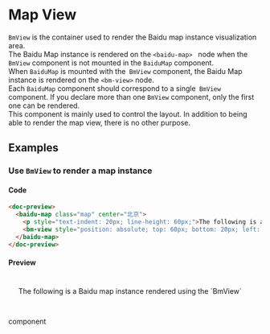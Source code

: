 # Map View

`BmView` is the container used to render the Baidu map instance visualization area.\
The Baidu Map instance is rendered on the `<baidu-map> ` node when the `BmView` component is not mounted in the `BaiduMap` component. \
When `BaiduMap` is mounted with the` BmView` component, the Baidu Map instance is rendered on the `<bm-view>` node. \
Each `BaiduMap` component should correspond to a single` BmView` component. If you declare more than one `BmView` component, only the first one can be rendered.\
This component is mainly used to control the layout. In addition to being able to render the map view, there is no other purpose.

## Examples

### Use `BmView` to render a map instance

#### Code
```html
<doc-preview>
  <baidu-map class="map" center="北京">
    <p style="text-indent: 20px; line-height: 60px;">The following is a Baidu map instance rendered using the `BmView` component</p>
    <bm-view style="position: absolute; top: 60px; bottom: 20px; left: 20px; right: 20px"></bm-view>
  </baidu-map>
</doc-preview>
```

#### Preview
<doc-preview>
  <baidu-map class="map" center="北京">
    <p style="text-indent: 20px; line-height: 60px;">
The following is a Baidu map instance rendered using the `BmView` component</p>
    <bm-view style="position: absolute; top: 60px; bottom: 20px; left: 20px; right: 20px"></bm-view>
  </baidu-map>
</doc-preview>



